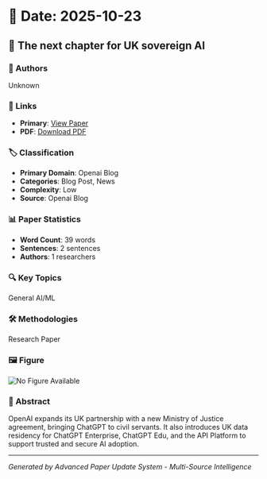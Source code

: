 # 📅 Date: 2025-10-23

## 📄 The next chapter for UK sovereign AI

### 👥 Authors
Unknown

### 🔗 Links
- **Primary**: [View Paper](https://openai.com/index/the-next-chapter-for-uk-sovereign-ai)
- **PDF**: [Download PDF](https://arxiv.org/pdf/.pdf) 



### 🏷️ Classification
- **Primary Domain**: Openai Blog
- **Categories**: Blog Post, News
- **Complexity**: Low
- **Source**: Openai Blog

### 📊 Paper Statistics
- **Word Count**: 39 words
- **Sentences**: 2 sentences
- **Authors**: 1 researchers

### 🔍 Key Topics
General AI/ML

### 🛠️ Methodologies
Research Paper

### 🖼️ Figure
![No Figure Available](https://img.shields.io/badge/Figure-Not_Available-lightgrey?style=for-the-badge)

### 📝 Abstract
OpenAI expands its UK partnership with a new Ministry of Justice agreement, bringing ChatGPT to civil servants. It also introduces UK data residency for ChatGPT Enterprise, ChatGPT Edu, and the API Platform to support trusted and secure AI adoption.

---
*Generated by Advanced Paper Update System - Multi-Source Intelligence*

